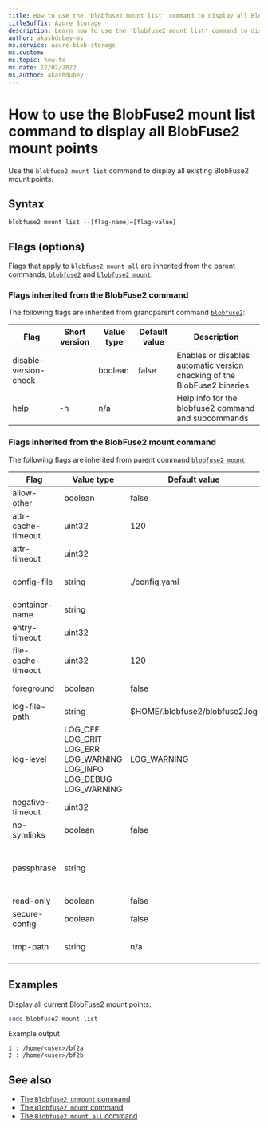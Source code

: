 ```yaml
---
title: How to use the 'blobfuse2 mount list' command to display all BlobFuse2 mount points
titleSuffix: Azure Storage
description: Learn how to use the 'blobfuse2 mount list' command to display all BlobFuse2 mount points.
author: akashdubey-ms
ms.service: azure-blob-storage
ms.custom:
ms.topic: how-to
ms.date: 12/02/2022
ms.author: akashdubey
---
```


# How to use the BlobFuse2 mount list command to display all BlobFuse2 mount points

Use the `blobfuse2 mount list` command to display all existing BlobFuse2 mount points.

## Syntax

`blobfuse2 mount list --[flag-name]=[flag-value]`

## Flags (options)

Flags that apply to `blobfuse2 mount all` are inherited from the parent commands, [`blobfuse2`](blobfuse2-commands.md) and [`blobfuse2 mount`](blobfuse2-commands-mount.md).

### Flags inherited from the BlobFuse2 command

The following flags are inherited from grandparent command [`blobfuse2`](blobfuse2-commands.md):

| Flag | Short version | Value type | Default value | Description |
|--|--|--|--|--|
| disable-version-check |    | boolean | false | Enables or disables automatic version checking of the BlobFuse2 binaries |
| help                  | -h | n/a     |       | Help info for the blobfuse2 command and subcommands                      |

### Flags inherited from the BlobFuse2 mount command

The following flags are inherited from parent command [`blobfuse2 mount`](blobfuse2-commands-mount.md):

| Flag | Value type | Default value | Description |
|--|--|--|--|
| allow-other        | boolean | false                          | Allow other users to access this mount point |
| attr-cache-timeout | uint32  | 120                            | Attribute cache timeout<br /><sub>(in seconds)</sub> |
| attr-timeout       | uint32  |                                | Attribute timeout <br /><sub>(in seconds)</sub> |
| config-file        | string  | ./config.yaml                  | The path for the file where the account credentials are provided Default is config.yaml in current directory. |
| container-name     | string  |                                | The name of the container to be mounted |
| entry-timeout      | uint32  |                                | Entry timeout <br /><sub>(in seconds)</sub> |
| file-cache-timeout | uint32  | 120                            | File cache timeout <br /><sub>(in seconds)</sub>|
| foreground         | boolean | false                          | Whether the file system is mounted in foreground mode |
| log-file-path      | string  | $HOME/.blobfuse2/blobfuse2.log | The path for log files|
| log-level          | LOG_OFF <br />LOG_CRIT<br />LOG_ERR<br />LOG_WARNING<br />LOG_INFO<br />LOG_DEBUG<br />LOG_WARNING | LOG_WARNING | The level of logging written to `--log-file-path`. |
| negative-timeout   | uint32  |                                | The negative entry timeout<br /><sub>(in seconds)</sub> |
| no-symlinks        | boolean | false                          | Whether or not symlinks should be supported |
| passphrase         | string  |                                | Key to decrypt config file.<br />Can also be specified by env-variable BLOBFUSE2_SECURE_CONFIG_PASSPHRASE<br />The key length shall be 16 (AES-128), 24 (AES-192), or 32 (AES-256) bytes in length. |
| read-only          | boolean | false                          | Mount the system in read only mode |
| secure-config      | boolean | false                          | Encrypt auto generated config file for each container |
| tmp-path           | string  | n/a                            | Configures the tmp location for the cache.<br />(Configure the fastest disk (SSD or ramdisk) for best performance). |

## Examples

Display all current BlobFuse2 mount points:

```bash
sudo blobfuse2 mount list
```
Example output
```output
1 : /home/<user>/bf2a
2 : /home/<user>/bf2b
```

## See also

- [The `Blobfuse2 unmount` command](blobfuse2-commands-unmount.md)
- [The `Blobfuse2 mount` command](blobfuse2-commands-mount.md)
- [The `Blobfuse2 mount all` command](blobfuse2-commands-mount-all.md)
